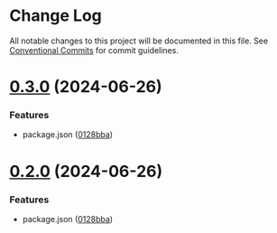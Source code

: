 # Change Log

All notable changes to this project will be documented in this file.
See [Conventional Commits](https://conventionalcommits.org) for commit guidelines.

# [0.3.0](https://github.com/WangXueLinA/dumi_document/compare/@wxl/aes-des-secret@0.3.0...@wxl/aes-des-secret@0.3.0) (2024-06-26)

### Features

- package.json ([0128bba](https://github.com/WangXueLinA/dumi_document/commit/0128bba8bec9751c6282549eb595f95b1ac192f8))

# [0.2.0](https://github.com/WangXueLinA/dumi_document/compare/@wxl/aes-des-secret@0.3.0...@wxl/aes-des-secret@0.2.0) (2024-06-26)

### Features

- package.json ([0128bba](https://github.com/WangXueLinA/dumi_document/commit/0128bba8bec9751c6282549eb595f95b1ac192f8))
